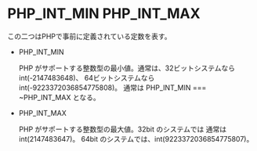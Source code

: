 # PHP_INT_MIN PHP_INT_MAX

この二つはPHPで事前に定義されている定数を表す。

- PHP_INT_MIN

  PHP がサポートする整数型の最小値。通常は、32ビットシステムなら int(-2147483648)、 64ビットシステムなら int(-9223372036854775808)。 通常は PHP_INT_MIN === ~PHP_INT_MAX となる。

- PHP_INT_MAX

  PHP がサポートする整数型の最大値。32bit のシステムでは 通常は int(2147483647)。 64bit のシステムでは、int(9223372036854775807)。
